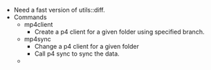 * Need a fast version of utils::diff.
* Commands
	* mp4client
  		* Create a p4 client for a given folder using specified branch.
	* mp4sync
		* Change a p4 client for a given folder
		* Call p4 sync to sync the data.
   * 
